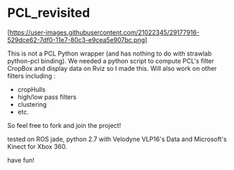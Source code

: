 # PCL_revisited


[https://user-images.githubusercontent.com/21022345/29177916-529dce62-7df0-11e7-80c3-e9cea5e907bc.png]


This is not a PCL Python wrapper (and has nothing to do with strawlab python-pcl binding). We needed a python script to compute PCL's filter CropBox and display data on Rviz so I made this. 
Will also work on other filters including : 
* cropHulls
* high/low pass filters
* clustering 
* etc.

So feel free to fork and join the project! 

tested on ROS jade, python 2.7 with Velodyne VLP16's Data and Microsoft's Kinect for Xbox 360.

have fun! 
